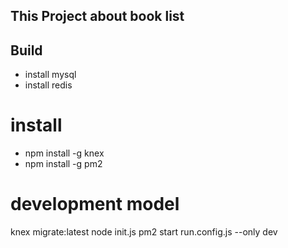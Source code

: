 ## This Project about book list

## Build
* install mysql
* install redis

# install
- npm install -g knex
- npm install -g pm2

# development model
knex migrate:latest
node init.js
pm2 start run.config.js --only dev
